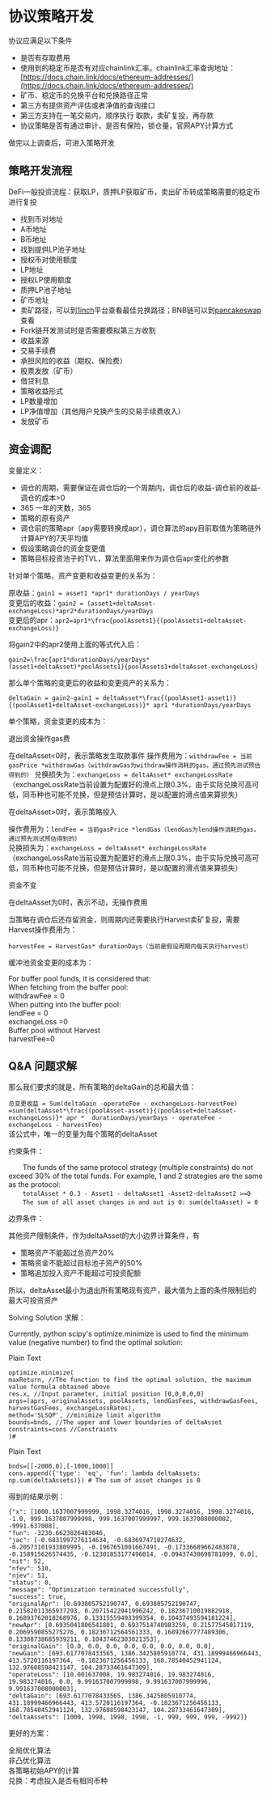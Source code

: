 # 协议策略开发
协议应满足以下条件

* 是否有存取费用
* 使用到的稳定币是否有对应chainlink汇率。chainlink汇率查询地址：[https://docs.chain.link/docs/ethereum-addresses/](https://docs.chain.link/docs/ethereum-addresses/)
* 矿币、稳定币的兑换平台和兑换路径正常
* 第三方有提供资产评估或者净值的查询接口
* 第三方支持在一笔交易内，顺序执行 取款，卖矿复投，再存款
* 协议策略是否有通过审计，是否有保险，锁仓量，官网APY计算方式

做完以上调查后，可进入策略开发

## 策略开发流程

DeFi一般投资流程：获取LP，质押LP获取矿币，卖出矿币转成策略需要的稳定币进行复投
* 找到币对地址
* A币地址
* B币地址
* 找到提供LP池子地址
* 授权币对使用额度
* LP地址
* 授权LP使用额度
* 质押LP池子地址
* 矿币地址
* 卖矿路径，可以到[1inch](https://1inch.io/)平台查看最佳兑换路径；BNB链可以到[pancakeswap](https://pancakeswap.finance/swap)查看
* Fork链开发测试时是否需要模拟第三方收割
* 收益来源
* 交易手续费
* 承担风险的收益（期权、保险费）
* 股票发放（矿币）
* 借贷利息
* 策略收益形式
* LP数量增加
* LP净值增加（其他用户兑换产生的交易手续费收入）
* 发放矿币

## 资金调配

变量定义：

* 调仓的周期，需要保证在调仓后的一个周期内，调仓后的收益-调仓前的收益-调仓的成本>0
* 365 一年的天数，365
* 策略的原有资产
* 调仓前的策略apr（apy需要转换成apr），调仓算法的apy目前取值为策略链外计算APY的7天平均值
* 假设策略调仓的资金变更值
* 策略目标投资池子的TVL，算法里面用来作为调仓后apr变化的参数

针对单个策略，资产变更和收益变更的关系为：

原收益：`gain1 = asset1 *apr1* durationDays / yearDays`  
变更后的收益：`gain2 = (asset1+deltaAsset-exchangeLoss)*apr2*durationDays/yearDays`  
变更后的apr：`apr2=apr1*\frac{poolAssets1}{(poolAssets1+deltaAsset-exchangeLoss)}`

将gain2中的apr2使用上面的等式代入后：

`gain2=\frac{apr1*durationDays/yearDays*(asset1+deltaAsset)*poolAssets1}{poolAssets1+deltaAsset-exchangeLoss}`

那么单个策略的变更后的收益和变更资产的关系为：

`deltaGain = gain2-gain1 = deltaAsset*\frac{(poolAsset1-asset1)}{(poolAsset1+deltaAsset-exchangeLoss)}* apr1 *durationDays/yearDays`

单个策略，资金变更的成本为：

退出资金操作gas费

在deltaAsset<0时，表示策略发生取款事件
操作费用为：`withdrawFee = 当前gasPrice *withdrawGas（withdrawGas为withdraw操作消耗的gas，通过预先测试预估得到的）`
兑换损失为：`exchangeLoss = deltaAsset* exchangeLossRate`  
（exchangeLossRate当前设置为配置好的滑点上限0.3%，由于实际兑换可高可低，同币种也可能不兑换，但是预估计算时，是以配置的滑点值来算损失）


在deltaAsset>0时，表示策略投入

操作费用为：`lendFee = 当前gasPrice *lendGas（lendGas为lend操作消耗的gas，通过预先测试预估得到的）`  
兑换损失为：`exchangeLoss = deltaAsset* exchangeLossRate`  
（exchangeLossRate当前设置为配置好的滑点上限0.3%，由于实际兑换可高可低，同币种也可能不兑换，但是预估计算时，是以配置的滑点值来算损失）

资金不变

在deltaAsset为0时，表示不动，无操作费用


当策略在调仓后还存留资金，则周期内还需要执行Harvest卖矿复投，需要Harvest操作费用为：

`harvestFee = HarvestGas* durationDays（当前是假设周期内每天执行harvest）`

缓冲池资金变更的成本为：

For buffer pool funds, it is considered that:  
When fetching from the buffer pool:  
withdrawFee = 0  
When putting into the buffer pool:  
lendFee = 0  
exchangeLoss =0  
Buffer pool without Harvest  
harvestFee=0

## Q&A 问题求解

那么我们要求的就是，所有策略的deltaGain的总和最大值：

`总变更收益 = Sum(deltaGain -operateFee - exchangeLoss-harvestFee)
=sum(deltaAsset*\frac{(poolAsset-asset)}{(poolAsset+deltaAsset-exchangeLoss)}* apr * 
durationDays/yearDays - operateFee - exchangeLoss - harvestFee)`  
该公式中，唯一的变量为每个策略的deltaAsset

约束条件：

&emsp;&emsp;The funds of the same protocol strategy (multiple constraints) do not exceed 30% of 
the total funds. For example, 1 and 2 strategies are the same as the protocol:  
&emsp;&emsp;`totalAsset * 0.3 - Asset1 - deltaAsset1 -Asset2-deltaAsset2 >=0`  
&emsp;&emsp;`The sum of all asset changes in and out is 0: sum(deltaAsset) = 0`

边界条件：

其他资产限制条件，作为deltaAsset的大小边界计算条件，有

* 策略资产不能超过总资产20%
* 策略资金不能超过目标池子资产的50%
* 策略追加投入资产不能超过可投资配额

所以，deltaAsset最小为退出所有策略现有资产，最大值为上面的条件限制后的最大可投资资产

Solving Solution 求解：

Currently, python scipy's optimize.minimize is used to find the minimum value (negative number) to find the optimal solution:

Plain Text
```
optimize.minimize(
maxReturn, //The function to find the optimal solution, the maximum value formula obtained above
res.x, //Input parameter, initial position [0,0,0,0,0]
args=(aprs, originalAssets, poolAssets, lendGasFees, withdrawGasFees, harvestGasFees, exchangeLossRates),
method='SLSQP', //minimize limit algorithm
bounds=bnds, //The upper and lower boundaries of deltaAsset
constraints=cons //Constraints
)#
```

Plain Text
```
bnds=[[-2000,0],[-1000,1000]]
cons.append({'type': 'eq', 'fun': lambda deltaAssets: np.sum(deltaAssets)}) # The sum of asset changes is 0
```

得到的结果示例：
```
{"x": [1000.1637007999999, 1998.3274016, 1998.3274016, 1998.3274016, -1.0, 999.1637007999998, 999.1637007999997, 999.1637008000002, -9991.637008],
"fun": -3230.6623826483046,
"jac": [-0.6831997276114634, -0.6836974718274632, -0.20573101933809995, -0.1967651001667491, -0.17336689662483878, -0.158915626574435, -0.12301853177496014, -0.09437430698781099, 0.0],
"nit": 52,
"nfev": 510,
"njev": 51,
"status": 0,
"message": "Optimization terminated successfully",
"success": true,
"originalApr": [0.693805752190747, 0.693805752190747, 0.21582011365937293, 0.20715422941996242, 0.18236710019882918, 0.16893762018268976, 0.13315559493399354, 0.10437493594181224],
"newApr": [0.6935041806541801, 0.6937514740983259, 0.21577545017119, 0.2069590855275276, 0.18236712564561333, 0.16892667777489306, 0.13308738685939211, 0.10437462303021353],
"originalGain": [0.0, 0.0, 0.0, 0.0, 0.0, 0.0, 0.0, 0.0],
"newGain": [693.6177078433565, 1386.3425805910774, 431.18999466966443, 413.5720116197364, -0.1823671256456133, 168.78540452941124, 132.97608598423147, 104.28733461647309],
"operateLoss": [10.001637008, 19.983274016, 19.983274016, 19.983274016, 0.0, 9.991637007999998, 9.991637007999996, 9.991637008000003],
"deltaGain": [693.6177078433565, 1386.3425805910774, 431.18999466966443, 413.5720116197364, -0.1823671256456133, 168.78540452941124, 132.97608598423147, 104.28733461647309],
"deltaAssets": [1000, 1998, 1998, 1998, -1, 999, 999, 999, -9992]}
```

更好的方案：

全局优化算法  
非凸优化算法  
各策略初始APY的计算  
兑换：考虑投入是否有相同币种
